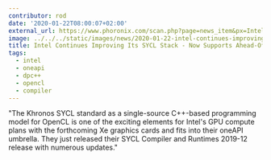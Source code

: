 ```yaml
---
contributor: rod
date: '2020-01-22T08:00:07+02:00'
external_url: https://www.phoronix.com/scan.php?page=news_item&px=Intel-SYCL-2019-12
image: ../../../static/images/news/2020-01-22-intel-continues-improving-its-sycl-stack-now-supports-ahead-of-time-compilation.webp
title: Intel Continues Improving Its SYCL Stack - Now Supports Ahead-Of-Time Compilation
tags:
  - intel
  - oneapi
  - dpc++
  - opencl
  - compiler
---
```


"The Khronos SYCL standard as a single-source C++-based programming model for OpenCL is one of the exciting elements for
Intel's GPU compute plans with the forthcoming Xe graphics cards and fits into their oneAPI umbrella. They just released
their SYCL Compiler and Runtimes 2019-12 release with numerous updates."
